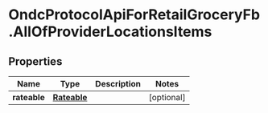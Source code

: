 # OndcProtocolApiForRetailGroceryFb.AllOfProviderLocationsItems

## Properties
Name | Type | Description | Notes
------------ | ------------- | ------------- | -------------
**rateable** | [**Rateable**](Rateable.md) |  | [optional] 
